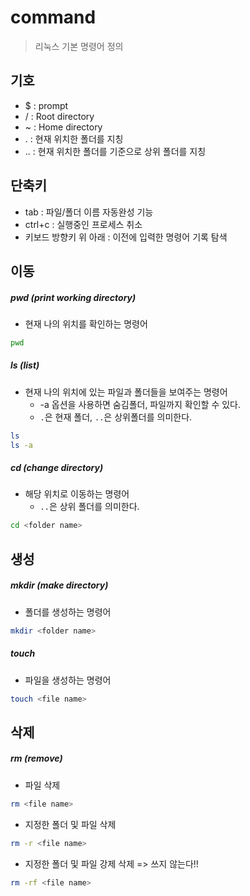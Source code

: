 # command

> 리눅스 기본 명령어 정의



## 기호

- $ : prompt
- / : Root directory
- ~ : Home directory
- . : 현재 위치한 폴더를 지칭
- .. : 현재 위치한 폴더를 기준으로 상위 폴더를 지칭



## 단축키

- tab : 파일/폴더 이름 자동완성 기능
- ctrl+c : 실행중인 프로세스 취소
- 키보드 방향키 위 아래 : 이전에 입력한 명령어 기록 탐색



## 이동

##### pwd (print working directory)

- 현재 나의 위치를 확인하는 명령어

```bash
pwd
```



##### ls (list)

- 현재 나의 위치에 있는 파일과 폴더들을 보여주는 명령어
  - -a 옵션을 사용하면 숨김폴더, 파일까지 확인할 수 있다.
  - `.`은 현재 폴더, `..`은 상위폴더를 의미한다.

```bash
ls
ls -a
```



##### cd (change directory)

- 해당 위치로 이동하는 명령어
  - `..`은 상위 폴더를 의미한다.

```bash
cd <folder name>
```



## 생성

##### mkdir (make directory)

- 폴더를 생성하는 명령어

```bash
mkdir <folder name>
```



##### touch

- 파일을 생성하는 명령어

```bash
touch <file name>
```



## 삭제

##### rm (remove)

- 파일 삭제

```bash
rm <file name>
```

- 지정한 폴더 및 파일 삭제 

```bash
rm -r <file name>
```

- 지정한 폴더 및 파일 강제 삭제 => 쓰지 않는다!!

```bash
rm -rf <file name>
```

